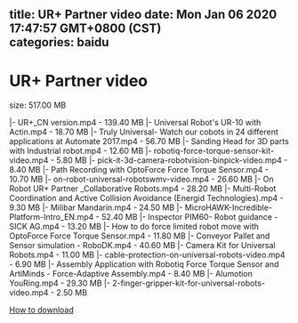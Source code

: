 
title: UR+ Partner video
date: Mon Jan 06 2020 17:47:57 GMT+0800 (CST)    
categories: baidu
---

# UR+ Partner video
size: 517.00 MB
 
 
|- UR+_CN version.mp4 - 139.40 MB
|- Universal Robot's UR-10 with Actin.mp4 - 18.70 MB
|- Truly Universal- Watch our cobots in 24 different applications at Automate 2017.mp4 - 56.70 MB
|- Sanding Head for 3D parts with Industrial robot.mp4 - 12.60 MB
|- robotiq-force-torque-sensor-kit-video.mp4 - 5.80 MB
|- pick-it-3d-camera-robotvision-binpick-video.mp4 - 8.40 MB
|- Path Recording with OptoForce Force Torque Sensor.mp4 - 10.70 MB
|- on-robot-universal-robotswmv-video.mp4 - 26.60 MB
|- On Robot UR+ Partner _Collaborative Robots.mp4 - 28.20 MB
|- Multi-Robot Coordination and Active Collision Avoidance (Energid Technologies).mp4 - 9.30 MB
|- Milibar Mandarin.mp4 - 24.50 MB
|- MicroHAWK-Incredible-Platform-Intro_EN.mp4 - 52.40 MB
|- Inspector PIM60- Robot guidance - SICK AG.mp4 - 13.20 MB
|- How to do force limited robot move with OptoForce Force Torque Sensor.mp4 - 11.80 MB
|- Conveyor Pallet and Sensor simulation - RoboDK.mp4 - 40.60 MB
|- Camera Kit for Universal Robots.mp4 - 11.00 MB
|- cable-protection-on-universal-robots-video.mp4 - 6.90 MB
|- Assembly Application with Robotiq Force Torque Sensor and ArtiMinds - Force-Adaptive Assembly.mp4 - 8.40 MB
|- Alumotion YouRing.mp4 - 29.30 MB
|- 2-finger-gripper-kit-for-universal-robots-video.mp4 - 2.50 MB

[How to download](https://bpcam.bemobtrk.com/go/2ceec3aa-1ca2-46d6-b9ff-aaa5c184517c?jno=3611)